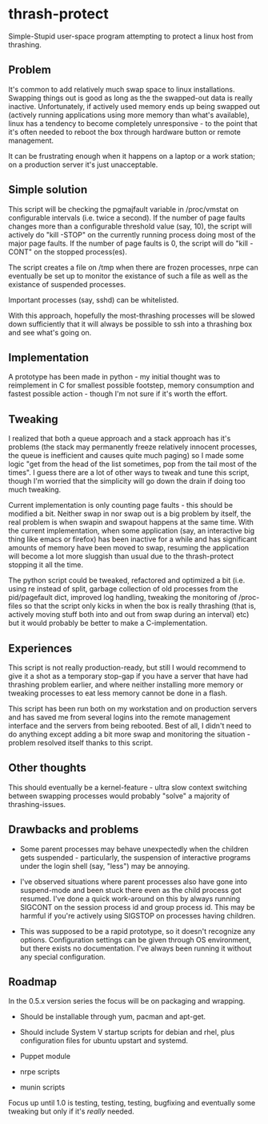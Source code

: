 thrash-protect
=============

Simple-Stupid user-space program attempting to protect a linux host
from thrashing.

Problem
-------

It's common to add relatively much swap space to linux installations.
Swapping things out is good as long as the the swapped-out data is
really inactive.  Unfortunately, if actively used memory ends up being
swapped out (actively running applications using more memory than
what's available), linux has a tendency to become completely
unresponsive - to the point that it's often needed to reboot the box
through hardware button or remote management.

It can be frustrating enough when it happens on a laptop or a work
station; on a production server it's just unacceptable.

Simple solution
---------------

This script will be checking the pgmajfault variable in /proc/vmstat
on configurable intervals (i.e. twice a second).  If the number of
page faults changes more than a configurable threshold value (say,
10), the script will actively do "kill -STOP" on the currently running
process doing most of the major page faults.  If the number of page
faults is 0, the script will do "kill -CONT" on the stopped process(es).

The script creates a file on /tmp when there are frozen processes,
nrpe can eventually be set up to monitor the existance of such a file
as well as the existance of suspended processes.

Important processes (say, sshd) can be whitelisted.

With this approach, hopefully the most-thrashing processes will be
slowed down sufficiently that it will always be possible to ssh into a
thrashing box and see what's going on.

Implementation
--------------

A prototype has been made in python - my initial thought was to
reimplement in C for smallest possible footstep, memory consumption
and fastest possible action - though I'm not sure if it's worth the
effort.

Tweaking
--------

I realized that both a queue approach and a stack approach has it's
problems (the stack may permanently freeze relatively innocent
processes, the queue is inefficient and causes quite much paging) so I
made some logic "get from the head of the list sometimes, pop from the
tail most of the times".  I guess there are a lot of other ways to
tweak and tune this script, though I'm worried that the simplicity
will go down the drain if doing too much tweaking.

Current implementation is only counting page faults - this should be
modified a bit.  Neither swap in nor swap out is a big problem by
itself, the real problem is when swapin and swapout happens at the
same time.  With the current implementation, when some application
(say, an interactive big thing like emacs or firefox) has been
inactive for a while and has significant amounts of memory have been
moved to swap, resuming the application will become a lot more
sluggish than usual due to the thrash-protect stopping it all the time.

The python script could be tweaked, refactored and optimized a bit
(i.e. using re instead of split, garbage collection of old processes
from the pid/pagefault dict, improved log handling, tweaking the 
monitoring of /proc-files so that the script only kicks in when the 
box is really thrashing (that is, actively moving stuff both into and out 
from swap during an interval) etc) but it would
probably be better to make a C-implementation.

Experiences
-----------

This script is not really production-ready, but still I would
recommend to give it a shot as a temporary stop-gap if you have a
server that have had thrashing problem earlier, and where neither
installing more memory or tweaking processes to eat less memory cannot
be done in a flash.

This script has been run both on my workstation and on production
servers and has saved me from several logins into the remote
management interface and the servers from being rebooted.  Best of
all, I didn't need to do anything except adding a bit more swap and
monitoring the situation - problem resolved itself thanks to this
script.

Other thoughts
--------------

This should eventually be a kernel-feature - ultra slow context 
switching between swapping processes would probably "solve" a majority 
of thrashing-issues.

Drawbacks and problems
----------------------

* Some parent processes may behave unexpectedly when the children gets
  suspended - particularly, the suspension of interactive programs
  under the login shell (say, "less") may be annoying.

* I've observed situations where parent processes also have gone into
  suspend-mode and been stuck there even as the child process got
  resumed.  I've done a quick work-around on this by always running
  SIGCONT on the session process id and group process id.  This may be
  harmful if you're actively using SIGSTOP on processes having
  children.

* This was supposed to be a rapid prototype, so it doesn't recognize
  any options.  Configuration settings can be given through OS
  environment, but there exists no documentation.  I've always been
  running it without any special configuration.

Roadmap
-------

In the 0.5.x version series the focus will be on packaging and
wrapping.

* Should be installable through yum, pacman and apt-get.

* Should include System V startup scripts for debian and rhel, plus
  configuration files for ubuntu upstart and systemd.

* Puppet module

* nrpe scripts

* munin scripts

Focus up until 1.0 is testing, testing, testing, bugfixing and
eventually some tweaking but only if it's _really_ needed.
